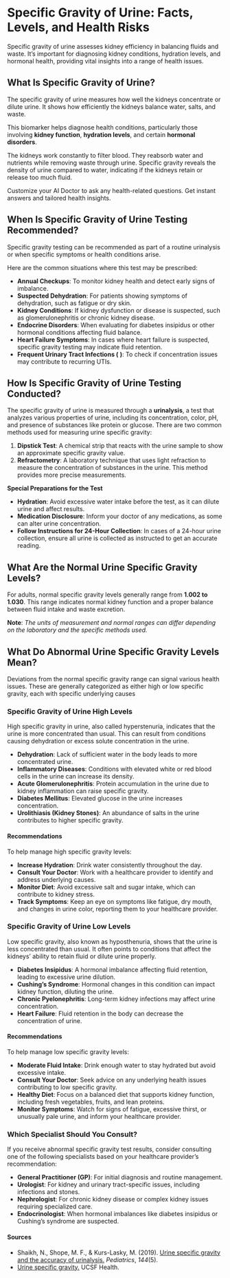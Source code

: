 # Specific Gravity of Urine: Facts, Levels, and Health Risks

Specific gravity of urine assesses kidney efficiency in balancing fluids and waste. It’s important for diagnosing kidney conditions, hydration levels, and hormonal health, providing vital insights into a range of health issues.

## What Is Specific Gravity of Urine?

The specific gravity of urine measures how well the kidneys concentrate or dilute urine. It shows how efficiently the kidneys balance water, salts, and waste.

This biomarker helps diagnose health conditions, particularly those involving **kidney function**, **hydration levels**, and certain **hormonal disorders**.

The kidneys work constantly to filter blood. They reabsorb water and nutrients while removing waste through urine. Specific gravity reveals the density of urine compared to water, indicating if the kidneys retain or release too much fluid.

Customize your AI Doctor to ask any health-related questions. Get instant answers and tailored health insights.

## When Is Specific Gravity of Urine Testing Recommended?

Specific gravity testing can be recommended as part of a routine urinalysis or when specific symptoms or health conditions arise.

Here are the common situations where this test may be prescribed:

- **Annual Checkups**: To monitor kidney health and detect early signs of imbalance.
- **Suspected Dehydration**: For patients showing symptoms of dehydration, such as fatigue or dry skin.
- **Kidney Conditions**: If kidney dysfunction or disease is suspected, such as glomerulonephritis or chronic kidney disease.
- **Endocrine Disorders**: When evaluating for diabetes insipidus or other hormonal conditions affecting fluid balance.
- **Heart Failure Symptoms**: In cases where heart failure is suspected, specific gravity testing may indicate fluid retention.
- **Frequent Urinary Tract Infections (**  **)**: To check if concentration issues may contribute to recurring UTIs.

## How Is Specific Gravity of Urine Testing Conducted?

The specific gravity of urine is measured through a **urinalysis**, a test that analyzes various properties of urine, including its concentration, color, pH, and presence of substances like protein or glucose. There are two common methods used for measuring urine specific gravity:

1. **Dipstick Test**: A chemical strip that reacts with the urine sample to show an approximate specific gravity value.
2. **Refractometry**: A laboratory technique that uses light refraction to measure the concentration of substances in the urine. This method provides more precise measurements.

**Special Preparations for the Test**

- **Hydration**: Avoid excessive water intake before the test, as it can dilute urine and affect results.
- **Medication Disclosure**: Inform your doctor of any medications, as some can alter urine concentration.
- **Follow Instructions for 24-Hour Collection**: In cases of a 24-hour urine collection, ensure all urine is collected as instructed to get an accurate reading.

## What Are the Normal Urine Specific Gravity Levels?

For adults, normal specific gravity levels generally range from **1.002 to 1.030**. This range indicates normal kidney function and a proper balance between fluid intake and waste excretion.

**Note**: _The units of measurement and normal ranges can differ depending on the laboratory and the specific methods used._

## What Do Abnormal Urine Specific Gravity Levels Mean?

Deviations from the normal specific gravity range can signal various health issues. These are generally categorized as either high or low specific gravity, each with specific underlying causes

### Specific Gravity of Urine High Levels

High specific gravity in urine, also called hyperstenuria, indicates that the urine is more concentrated than usual. This can result from conditions causing dehydration or excess solute concentration in the urine.

- **Dehydration**: Lack of sufficient water in the body leads to more concentrated urine.
- **Inflammatory Diseases**: Conditions with elevated white or red blood cells in the urine can increase its density.
- **Acute Glomerulonephritis**: Protein accumulation in the urine due to kidney inflammation can raise specific gravity.
- **Diabetes Mellitus**: Elevated glucose in the urine increases concentration.
- **Urolithiasis (Kidney Stones)**: An abundance of salts in the urine contributes to higher specific gravity.

#### Recommendations

To help manage high specific gravity levels:

- **Increase Hydration**: Drink water consistently throughout the day.
- **Consult Your Doctor**: Work with a healthcare provider to identify and address underlying causes.
- **Monitor Diet**: Avoid excessive salt and sugar intake, which can contribute to kidney stress.
- **Track Symptoms**: Keep an eye on symptoms like fatigue, dry mouth, and changes in urine color, reporting them to your healthcare provider.

### Specific Gravity of Urine Low Levels

Low specific gravity, also known as hyposthenuria, shows that the urine is less concentrated than usual. It often points to conditions that affect the kidneys’ ability to retain fluid or dilute urine properly.

- **Diabetes Insipidus**: A hormonal imbalance affecting fluid retention, leading to excessive urine dilution.
- **Cushing’s Syndrome**: Hormonal changes in this condition can impact kidney function, diluting the urine.
- **Chronic Pyelonephritis**: Long-term kidney infections may affect urine concentration.
- **Heart Failure**: Fluid retention in the body can decrease the concentration of urine.

#### Recommendations

To help manage low specific gravity levels:

- **Moderate Fluid Intake**: Drink enough water to stay hydrated but avoid excessive intake.
- **Consult Your Doctor**: Seek advice on any underlying health issues contributing to low specific gravity.
- **Healthy Diet**: Focus on a balanced diet that supports kidney function, including fresh vegetables, fruits, and lean proteins.
- **Monitor Symptoms**: Watch for signs of fatigue, excessive thirst, or unusually pale urine, and inform your healthcare provider.

### Which Specialist Should You Consult?

If you receive abnormal specific gravity test results, consider consulting one of the following specialists based on your healthcare provider’s recommendation:

- **General Practitioner (GP)**: For initial diagnosis and routine management.
- **Urologist**: For kidney and urinary tract-specific issues, including infections and stones.
- **Nephrologist**: For chronic kidney disease or complex kidney issues requiring specialized care.
- **Endocrinologist**: When hormonal imbalances like diabetes insipidus or Cushing’s syndrome are suspected.

#### Sources

- Shaikh, N., Shope, M. F., & Kurs-Lasky, M. (2019). [Urine specific gravity and the accuracy of urinalysis.](https://publications.aap.org/pediatrics/article/144/5/e20190467/38198/Urine-Specific-Gravity-and-the-Accuracy-of?autologincheck=redirected) _Pediatrics_, _144_(5).
- [Urine specific gravity.](https://www.ucsfhealth.org/medical-tests/urine-specific-gravity-test) UCSF Health.